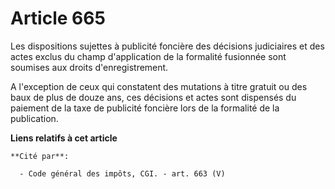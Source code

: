 # Article 665

Les dispositions sujettes à publicité foncière des décisions judiciaires et des actes exclus du champ d'application de la
formalité fusionnée sont soumises aux droits d'enregistrement.

A l'exception de ceux qui constatent des mutations à titre gratuit ou des baux de plus de douze ans, ces décisions et actes
sont dispensés du paiement de la taxe de publicité foncière lors de la formalité de la publication.

**Liens relatifs à cet article**

	**Cité par**:

	  - Code général des impôts, CGI. - art. 663 (V)
